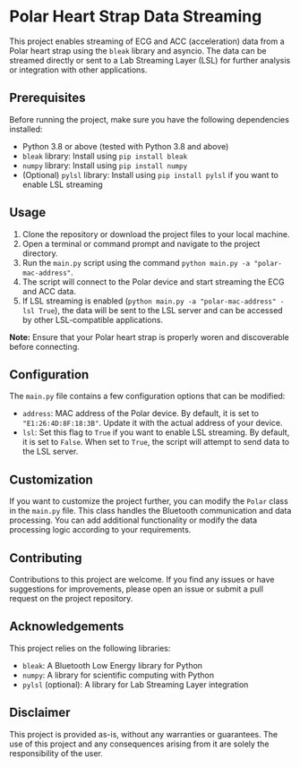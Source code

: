 
# Polar Heart Strap Data Streaming

This project enables streaming of ECG and ACC (acceleration) data from a Polar heart strap using the `bleak` library and asyncio. The data can be streamed directly or sent to a Lab Streaming Layer (LSL) for further analysis or integration with other applications.

## Prerequisites

Before running the project, make sure you have the following dependencies installed:

- Python 3.8 or above (tested with Python 3.8 and above)
- `bleak` library: Install using `pip install bleak`
- `numpy` library: Install using `pip install numpy`
- (Optional) `pylsl` library: Install using `pip install pylsl` if you want to enable LSL streaming

## Usage

1. Clone the repository or download the project files to your local machine.
2. Open a terminal or command prompt and navigate to the project directory.
4. Run the `main.py` script using the command `python main.py -a "polar-mac-address"`.
5. The script will connect to the Polar device and start streaming the ECG and ACC data.
6. If LSL streaming is enabled (`python main.py -a "polar-mac-address" -lsl True`), the data will be sent to the LSL server and can be accessed by other LSL-compatible applications.

**Note:** Ensure that your Polar heart strap is properly woren and discoverable before connecting.

## Configuration

The `main.py` file contains a few configuration options that can be modified:

- `address`: MAC address of the Polar device. By default, it is set to `"E1:26:4D:8F:18:3B"`. Update it with the actual address of your device.
- `lsl`: Set this flag to `True` if you want to enable LSL streaming. By default, it is set to `False`. When set to `True`, the script will attempt to send data to the LSL server.

## Customization

If you want to customize the project further, you can modify the `Polar` class in the `main.py` file. This class handles the Bluetooth communication and data processing. You can add additional functionality or modify the data processing logic according to your requirements.

## Contributing

Contributions to this project are welcome. If you find any issues or have suggestions for improvements, please open an issue or submit a pull request on the project repository.


## Acknowledgements

This project relies on the following libraries:

- `bleak`: A Bluetooth Low Energy library for Python
- `numpy`: A library for scientific computing with Python
- `pylsl` (optional): A library for Lab Streaming Layer integration

## Disclaimer

This project is provided as-is, without any warranties or guarantees. The use of this project and any consequences arising from it are solely the responsibility of the user.
